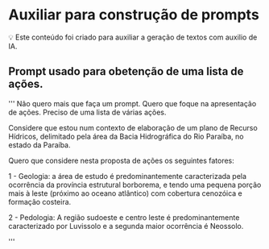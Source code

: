 # Auxiliar para construção de prompts

:bulb: Este conteúdo foi criado para auxiliar a geração de textos com auxilio de IA.

## Prompt usado para obetenção de uma lista de ações.

'''
Não quero mais que faça um prompt. Quero que foque na apresentação de ações. Preciso de uma lista de várias ações.

Considere que estou num contexto de elaboração de um plano de Recurso Hídricos, delimitado pela área da Bacia Hidrográfica do Rio Paraíba, no estado da Paraíba.

Quero que considere nesta proposta de ações os seguintes fatores:

1 - Geologia: a área de estudo é predominantemente caracterizada pela ocorrência da província estrutural borborema, e tendo uma pequena porção mais à leste (próximo ao oceano atlântico) com cobertura cenozóica e formação costeira.

2 - Pedologia: A região sudoeste e centro leste é predominantemente caracterizado por Luvissolo e a segunda maior ocorrência é Neossolo.

'''